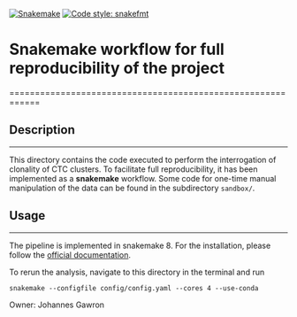 [![Snakemake](https://img.shields.io/badge/snakemake-≥8.0-brightgreen.svg)](https://snakemake.github.io)
[![Code style: snakefmt](https://img.shields.io/badge/code%20style-snakefmt-000000.svg)](https://github.com/snakemake/snakefmt)

# Snakemake workflow for full reproducibility of the project
============================================================

## Description
--------------

This directory contains the code executed to perform the interrogation of clonality of CTC clusters. To facilitate full reproducibility, it has been implemented as a **snakemake** workflow. Some code for one-time manual manipulation of the data can be found in the subdirectory `sandbox/`.


## Usage
--------

The pipeline is implemented in snakemake 8. For the installation, please follow the [official documentation](https://snakemake.readthedocs.io/en/stable/getting_started/installation.html 'Snakemake docs').

To rerun the analysis, navigate to this directory in the terminal and run

`snakemake --configfile config/config.yaml --cores 4 --use-conda`

Owner: Johannes Gawron
